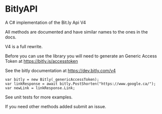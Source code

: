 # BitlyAPI
A C# implementation of the Bit.ly Api V4

All methods are documented and have similar names to the ones in the docs.

V4 is a full rewrite.

Before you can use the library you will need to  generate an Generic Access Token at  https://bitly.is/accesstoken

See the bitly documentation at https://dev.bitly.com/v4

```
var bitly = new Bitly(_genericAccessToken);
var linkResponse = await bitly.PostShorten("https://www.google.ca/");
var newLink = linkResponse.Link;
```

See unit tests for more examples.

If you need other methods added submit an issue.